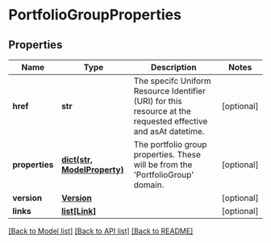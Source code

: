# PortfolioGroupProperties

## Properties
Name | Type | Description | Notes
------------ | ------------- | ------------- | -------------
**href** | **str** | The specifc Uniform Resource Identifier (URI) for this resource at the requested effective and asAt datetime. | [optional] 
**properties** | [**dict(str, ModelProperty)**](ModelProperty.md) | The portfolio group properties. These will be from the &#39;PortfolioGroup&#39; domain. | [optional] 
**version** | [**Version**](Version.md) |  | [optional] 
**links** | [**list[Link]**](Link.md) |  | [optional] 

[[Back to Model list]](../README.md#documentation-for-models) [[Back to API list]](../README.md#documentation-for-api-endpoints) [[Back to README]](../README.md)


